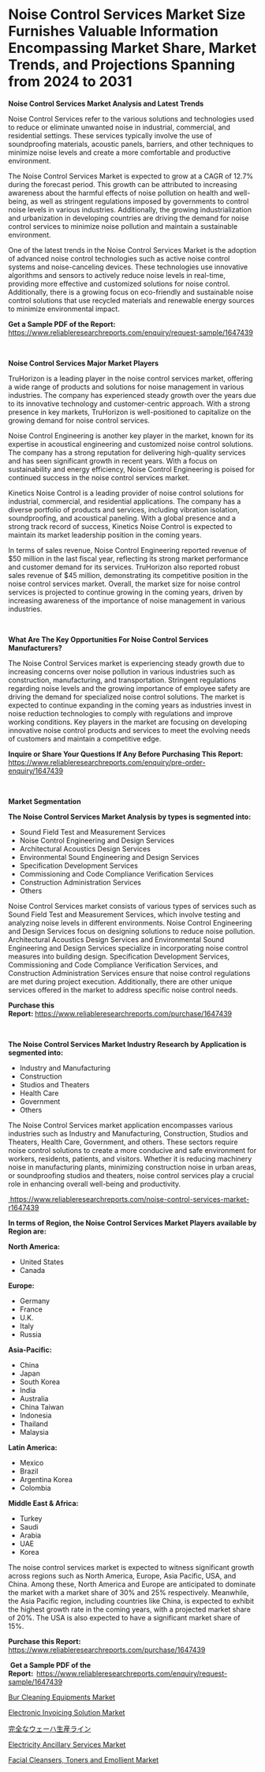 <p><h1>Noise Control Services Market Size Furnishes Valuable Information Encompassing Market Share, Market Trends, and Projections Spanning from 2024 to 2031</h1></p><p><strong>Noise Control Services Market Analysis and Latest Trends</strong></p>
<p><p>Noise Control Services refer to the various solutions and technologies used to reduce or eliminate unwanted noise in industrial, commercial, and residential settings. These services typically involve the use of soundproofing materials, acoustic panels, barriers, and other techniques to minimize noise levels and create a more comfortable and productive environment.</p><p>The Noise Control Services Market is expected to grow at a CAGR of 12.7% during the forecast period. This growth can be attributed to increasing awareness about the harmful effects of noise pollution on health and well-being, as well as stringent regulations imposed by governments to control noise levels in various industries. Additionally, the growing industrialization and urbanization in developing countries are driving the demand for noise control services to minimize noise pollution and maintain a sustainable environment.</p><p>One of the latest trends in the Noise Control Services Market is the adoption of advanced noise control technologies such as active noise control systems and noise-canceling devices. These technologies use innovative algorithms and sensors to actively reduce noise levels in real-time, providing more effective and customized solutions for noise control. Additionally, there is a growing focus on eco-friendly and sustainable noise control solutions that use recycled materials and renewable energy sources to minimize environmental impact.</p></p>
<p><strong>Get a Sample PDF of the Report:&nbsp;</strong> <a href="https://www.reliableresearchreports.com/enquiry/request-sample/1647439">https://www.reliableresearchreports.com/enquiry/request-sample/1647439</a></p>
<p>&nbsp;</p>
<p><strong>Noise Control Services Major Market Players</strong></p>
<p><p>TruHorizon is a leading player in the noise control services market, offering a wide range of products and solutions for noise management in various industries. The company has experienced steady growth over the years due to its innovative technology and customer-centric approach. With a strong presence in key markets, TruHorizon is well-positioned to capitalize on the growing demand for noise control services.</p><p>Noise Control Engineering is another key player in the market, known for its expertise in acoustical engineering and customized noise control solutions. The company has a strong reputation for delivering high-quality services and has seen significant growth in recent years. With a focus on sustainability and energy efficiency, Noise Control Engineering is poised for continued success in the noise control services market.</p><p>Kinetics Noise Control is a leading provider of noise control solutions for industrial, commercial, and residential applications. The company has a diverse portfolio of products and services, including vibration isolation, soundproofing, and acoustical paneling. With a global presence and a strong track record of success, Kinetics Noise Control is expected to maintain its market leadership position in the coming years.</p><p>In terms of sales revenue, Noise Control Engineering reported revenue of $50 million in the last fiscal year, reflecting its strong market performance and customer demand for its services. TruHorizon also reported robust sales revenue of $45 million, demonstrating its competitive position in the noise control services market. Overall, the market size for noise control services is projected to continue growing in the coming years, driven by increasing awareness of the importance of noise management in various industries.</p></p>
<p>&nbsp;</p>
<p><strong>What Are The Key Opportunities For Noise Control Services Manufacturers?</strong></p>
<p><p>The Noise Control Services market is experiencing steady growth due to increasing concerns over noise pollution in various industries such as construction, manufacturing, and transportation. Stringent regulations regarding noise levels and the growing importance of employee safety are driving the demand for specialized noise control solutions. The market is expected to continue expanding in the coming years as industries invest in noise reduction technologies to comply with regulations and improve working conditions. Key players in the market are focusing on developing innovative noise control products and services to meet the evolving needs of customers and maintain a competitive edge.</p></p>
<p><strong>Inquire or Share Your Questions If Any Before Purchasing This Report:</strong> <a href="https://www.reliableresearchreports.com/enquiry/pre-order-enquiry/1647439">https://www.reliableresearchreports.com/enquiry/pre-order-enquiry/1647439</a></p>
<p>&nbsp;</p>
<p><strong>Market Segmentation</strong></p>
<p><strong>The Noise Control Services Market Analysis by types is segmented into:</strong></p>
<p><ul><li>Sound Field Test and Measurement Services</li><li>Noise Control Engineering and Design Services</li><li>Architectural Acoustics Design Services</li><li>Environmental Sound Engineering and Design Services</li><li>Specification Development Services</li><li>Commissioning and Code Compliance Verification Services</li><li>Construction Administration Services</li><li>Others</li></ul></p>
<p><p>Noise Control Services market consists of various types of services such as Sound Field Test and Measurement Services, which involve testing and analyzing noise levels in different environments. Noise Control Engineering and Design Services focus on designing solutions to reduce noise pollution. Architectural Acoustics Design Services and Environmental Sound Engineering and Design Services specialize in incorporating noise control measures into building design. Specification Development Services, Commissioning and Code Compliance Verification Services, and Construction Administration Services ensure that noise control regulations are met during project execution. Additionally, there are other unique services offered in the market to address specific noise control needs.</p></p>
<p><strong>Purchase this Report:&nbsp;</strong><a href="https://www.reliableresearchreports.com/purchase/1647439">https://www.reliableresearchreports.com/purchase/1647439</a></p>
<p>&nbsp;</p>
<p><strong>The Noise Control Services Market Industry Research by Application is segmented into:</strong></p>
<p><ul><li>Industry and Manufacturing</li><li>Construction</li><li>Studios and Theaters</li><li>Health Care</li><li>Government</li><li>Others</li></ul></p>
<p><p>The Noise Control Services market application encompasses various industries such as Industry and Manufacturing, Construction, Studios and Theaters, Health Care, Government, and others. These sectors require noise control solutions to create a more conducive and safe environment for workers, residents, patients, and visitors. Whether it is reducing machinery noise in manufacturing plants, minimizing construction noise in urban areas, or soundproofing studios and theaters, noise control services play a crucial role in enhancing overall well-being and productivity.</p></p>
<p><a href="https://www.reliableresearchreports.com/noise-control-services-market-r1647439">&nbsp;https://www.reliableresearchreports.com/noise-control-services-market-r1647439</a></p>
<p><strong>In terms of Region, the Noise Control Services Market Players available by Region are:</strong></p>
<p>
    <p> <strong> North America: </strong>
        <ul>
            <li>United States</li>
            <li>Canada</li>
        </ul>
        </p> 
    <p> <strong> Europe: </strong>
        <ul>
            <li>Germany</li>
            <li>France</li>
            <li>U.K.</li>
            <li>Italy</li>
            <li>Russia</li>
        </ul>
        </p> 
    <p> <strong> Asia-Pacific: </strong>
        <ul>
            <li>China</li>
            <li>Japan</li>
            <li>South Korea</li>
            <li>India</li>
            <li>Australia</li>
            <li>China Taiwan</li>
            <li>Indonesia</li>
            <li>Thailand</li>
            <li>Malaysia</li>
        </ul>
        </p> 
    <p> <strong> Latin America: </strong>
        <ul>
            <li>Mexico</li>
            <li>Brazil</li>
            <li>Argentina Korea</li>
            <li>Colombia</li>
        </ul>
        </p> 
    <p> <strong> Middle East & Africa: </strong>
        <ul>
            <li>Turkey</li>
            <li>Saudi</li>
            <li>Arabia</li>
            <li>UAE</li>
            <li>Korea</li>
        </ul>
    </p>
    </p>
<p><p>The noise control services market is expected to witness significant growth across regions such as North America, Europe, Asia Pacific, USA, and China. Among these, North America and Europe are anticipated to dominate the market with a market share of 30% and 25% respectively. Meanwhile, the Asia Pacific region, including countries like China, is expected to exhibit the highest growth rate in the coming years, with a projected market share of 20%. The USA is also expected to have a significant market share of 15%.</p></p>
<p><strong>Purchase this Report: </strong><a href="https://www.reliableresearchreports.com/purchase/1647439">https://www.reliableresearchreports.com/purchase/1647439</a></p>
<p>&nbsp;<strong>Get a Sample PDF of the Report:&nbsp;&nbsp;</strong><a href="https://www.reliableresearchreports.com/enquiry/request-sample/1647439">https://www.reliableresearchreports.com/enquiry/request-sample/1647439</a></p>
<p><strong></strong></p>
<p><p><a href="https://www.linkedin.com/pulse/bur-cleaning-equipments-market-size-segmentation-trends-growth-z2akf?trackingId=MHPahBvmaVb3%2BZWn07zMpg%3D%3D">Bur Cleaning Equipments Market</a></p><p><a href="https://github.com/irfadac/Market-Research-Report-List-4/blob/main/electronic-invoicing-solution-market.md">Electronic Invoicing Solution Market</a></p><p><a href="https://github.com/DeonBoer2023/Market-Research-Report-List-2/blob/main/7224664181009.md">完全なウェーハ生産ライン</a></p><p><a href="https://github.com/ashepherd82/Market-Research-Report-List-5/blob/main/electricity-ancillary-services-market.md">Electricity Ancillary Services Market</a></p><p><a href="https://www.linkedin.com/pulse/facial-cleansers-toners-emollient-market-size-share-amp-trends-vnfmf?trackingId=E4VhQTP8vZ0xqBYeOvYK0Q%3D%3D">Facial Cleansers, Toners and Emollient Market</a></p></p>